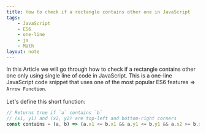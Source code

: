 ```yaml
---
title: How to check if a rectangle contains other one in JavaScript
tags:
    - JavaScript
    - ES6
    - one-line
    - js
    - Math
layout: note
---
```




In this Article we will go through how to check if a rectangle contains other one only using single line of code in JavaScript.
This is a one-line JavaScript code snippet that uses one of the most popular ES6 features => `Arrow Function`.
<br/>
<br/>
Let's define this short function:

```js {.wrap}
// Returns true if `a` contains `b`
// (x1, y1) and (x2, y2) are top-left and bottom-right corners
const contains = (a, b) => (a.x1 <= b.x1 && a.y1 <= b.y1 && a.x2 >= b.x2 && a.y2 >= b.y2);
```